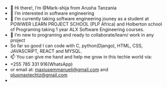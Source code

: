 - 👋 Hi there!, I’m @Mark-shija from Arusha Tanzania
- 👀 I’m interested in software engineering
- 🌱 I’m currently taking software engineering jouney as a student at POWWER LEARN PROJECT SCHOOL (PLP Africa) and Holberton school of Programing taking 1 year ALX Software Engineering courses.
- 💞️ I’m new to programing and ready to collaborate/learn/ work in any project
- So far so good I can code with C, python(Django), HTML, CSS, JAVASCRIPT, REACT and MYSQL.
- 📫 You can give me hand and help me grow in this techie world via:
- +255 785 331 916(WhatsApp)
- or email at: maxiusemmanueli@gmail.com and plusmaxtechtz@gmail.com 
- 

